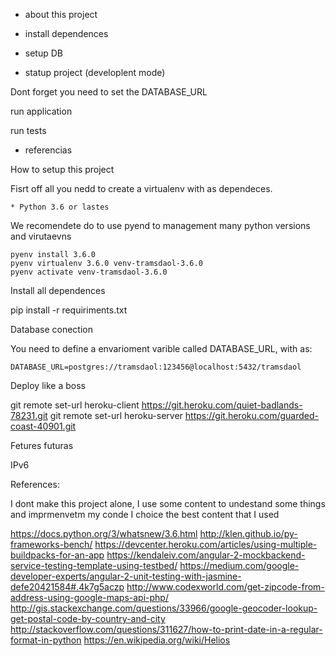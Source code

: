* about this project

* install dependences

* setup DB

* statup project (developlent mode)

Dont forget you need to set the DATABASE_URL

 run application

 run tests


* referencias

How to setup this project 

Fisrt off all you nedd to create a virtualenv with as dependeces.

    * Python 3.6 or lastes

We recomendete do to use pyend to management many python versions and virutaevns

 ```
 pyenv install 3.6.0
 pyenv virtualenv 3.6.0 venv-tramsdaol-3.6.0
 pyenv activate venv-tramsdaol-3.6.0 
 ```

Install all dependences

pip install -r requiriments.txt

Database conection

You need to define a envarioment varible called DATABASE_URL, with as:

```
DATABASE_URL=postgres://tramsdaol:123456@localhost:5432/tramsdaol
```

Deploy like a boss

git remote set-url heroku-client https://git.heroku.com/quiet-badlands-78231.git
git remote set-url heroku-server https://git.heroku.com/guarded-coast-40901.git


Fetures futuras

IPv6


References:



I dont make this project alone,
I use some content to undestand some things and imprmenvetm my conde
I choice the best content that I used

https://docs.python.org/3/whatsnew/3.6.html
http://klen.github.io/py-frameworks-bench/
https://devcenter.heroku.com/articles/using-multiple-buildpacks-for-an-app
https://kendaleiv.com/angular-2-mockbackend-service-testing-template-using-testbed/
https://medium.com/google-developer-experts/angular-2-unit-testing-with-jasmine-defe20421584#.4k7g5aczp
http://www.codexworld.com/get-zipcode-from-address-using-google-maps-api-php/
http://gis.stackexchange.com/questions/33966/google-geocoder-lookup-get-postal-code-by-country-and-city
http://stackoverflow.com/questions/311627/how-to-print-date-in-a-regular-format-in-python
https://en.wikipedia.org/wiki/Helios

